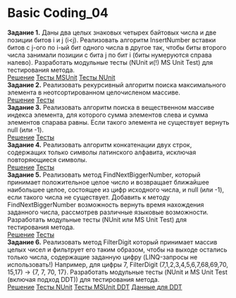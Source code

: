 # Basic Coding_04
**Задание 1.**
Даны два целых знаковых четырех байтовых числа и две позиции битов i и j (i<j). Реализовать алгоритм InsertNumber вставки битов с j-ого по i-ый бит одного числа в другое так, чтобы биты второго числа занимали позиции с бита j по бит i (биты нумеруются справа налево). Разработать модульные тесты (NUnit и(!) MS Unit Test) для тестирования метода.
<br/>[Решение](https://github.com/KaBaN4iK357/epam_04_BasicCoding/blob/382f41b6e625070c0a272c28f6509eaf78a867c1/TasksLibrary/TaskWorker.cs#L56)
 [Тесты MSUnit](https://github.com/KaBaN4iK357/epam_04_BasicCoding/blob/382f41b6e625070c0a272c28f6509eaf78a867c1/Izh_04_Basic_Coding/Izh04BasicCodingTests.cs#L21)
[Тесты NUnit](https://github.com/KaBaN4iK357/epam_04_BasicCoding/blob/382f41b6e625070c0a272c28f6509eaf78a867c1/Izh_04_Basic_Coding/Izh04BasicCodingTests.cs#L31)
<br/>
**Задание 2.**
Реализовать рекурсивный алгоритм поиска максимального элемента в неотсортированном целочисленом массиве.
<br/>[Решение](https://github.com/KaBaN4iK357/epam_04_BasicCoding/blob/382f41b6e625070c0a272c28f6509eaf78a867c1/TasksLibrary/TaskWorker.cs#L18)
[Тесты](https://github.com/KaBaN4iK357/epam_04_BasicCoding/blob/382f41b6e625070c0a272c28f6509eaf78a867c1/Izh_04_Basic_Coding/Izh04BasicCodingTests.cs#L72)
<br/>
**Задание 3.**
Реализовать алгоритм поиска в вещественном массиве индекса элемента, для которого сумма элементов слева и сумма элементов спарава равны. Если такого элемента не существует вернуть null (или -1).
<br/>[Решение](https://github.com/KaBaN4iK357/epam_04_BasicCoding/blob/382f41b6e625070c0a272c28f6509eaf78a867c1/TasksLibrary/TaskWorker.cs#L31)
[Тесты](https://github.com/KaBaN4iK357/epam_04_BasicCoding/blob/382f41b6e625070c0a272c28f6509eaf78a867c1/Izh_04_Basic_Coding/Izh04BasicCodingTests.cs#L87)
<br/>
**Задание 4.**
Реализовать алгоритм конкатенации двух строк, содержащих только символы латинского алфавита, исключая повторяющиеся символы.
<br/>[Решение](https://github.com/KaBaN4iK357/epam_04_BasicCoding/blob/382f41b6e625070c0a272c28f6509eaf78a867c1/TasksLibrary/TaskWorker.cs#L82)
[Тесты](https://github.com/KaBaN4iK357/epam_04_BasicCoding/blob/382f41b6e625070c0a272c28f6509eaf78a867c1/Izh_04_Basic_Coding/Izh04BasicCodingTests.cs#L97)
<br/>
**Задание 5.**
Реализовать метод FindNextBiggerNumber, который принимает положительное целое число и возвращает ближайшее наибольшее целое, состоящее из цифр исходного числа, и null (или -1), если такого числа не существует.
Добавить к методу FindNextBiggerNumber возможность вернуть время нахождения заданного числа, рассмотрев различные языковые возможности. Разработать модульные тесты (NUnit или MS Unit Test) для тестирования метода.
<br/>[Решение](https://github.com/KaBaN4iK357/epam_04_BasicCoding/blob/382f41b6e625070c0a272c28f6509eaf78a867c1/TasksLibrary/TaskWorker.cs#L93)
[Тесты](https://github.com/KaBaN4iK357/epam_04_BasicCoding/blob/382f41b6e625070c0a272c28f6509eaf78a867c1/Izh_04_Basic_Coding/Izh04BasicCodingTests.cs#L136)
<br/>
**Задание 6.**
Реализовать метод FilterDigit который принимает массив целых чисел и фильтрует его таким образом, чтобы на выходе остались только числа, содержащие заданную цифру (LINQ-запросы не использовать!) Например, для цифры 7, FilterDigit (7,1,2,3,4,5,6,7,68,69,70, 15,17) -> {7, 7, 70, 17}. Разработать модульные тесты (NUnit и MS Unit Test (включая подход DDT)) для тестирования метода.
<br/>[Решение](https://github.com/KaBaN4iK357/epam_04_BasicCoding/blob/382f41b6e625070c0a272c28f6509eaf78a867c1/TasksLibrary/TaskWorker.cs#L122)
[Тесты NUnit](https://github.com/KaBaN4iK357/epam_04_BasicCoding/blob/382f41b6e625070c0a272c28f6509eaf78a867c1/Izh_04_Basic_Coding/Izh04BasicCodingTests.cs#L155)
[Тесты MSUnit DDT](https://github.com/KaBaN4iK357/epam_04_BasicCoding/blob/382f41b6e625070c0a272c28f6509eaf78a867c1/Izh_04_Basic_Coding/Izh04BasicCodingTests.cs#L175)
[Данные для DDT](https://github.com/KaBaN4iK357/epam_04_BasicCoding/blob/master/Izh_04_Basic_Coding/data.csv)
